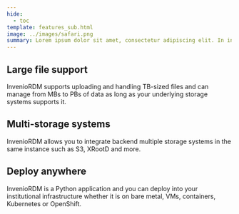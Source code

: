 ```yaml
---
hide:
  - toc
template: features_sub.html
image: ../images/safari.png
summary: Lorem ipsum dolor sit amet, consectetur adipiscing elit. In interdum tellus vitae felis placerat cursus. Maecenas venenatis semper volutpat.
---
```


## Large file support
InvenioRDM supports uploading and handling TB-sized
  files and can manage from MBs to PBs of data as long as your underlying
  storage systems supports it.

## Multi-storage systems
InvenioRDM allows you to integrate backend multiple
  storage systems in the same instance such as S3, XRootD and more.

## Deploy anywhere
InvenioRDM is a Python application and you can deploy
  into your institutional infrastructure whether it is on bare metal, VMs,
  containers, Kubernetes or OpenShift.